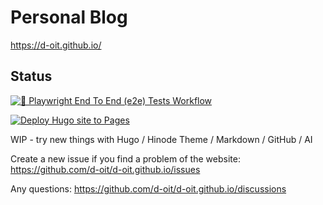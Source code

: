 # Personal Blog 

https://d-oit.github.io/

## Status

[![🧪 Playwright End To End (e2e) Tests Workflow](https://github.com/d-oit/d-oit.github.io/actions/workflows/playwright.yml/badge.svg)](https://github.com/d-oit/d-oit.github.io/actions/workflows/playwright.yml)

[![Deploy Hugo site to Pages](https://github.com/d-oit/d-oit.github.io/actions/workflows/hugo.yaml/badge.svg)](https://github.com/d-oit/d-oit.github.io/actions/workflows/hugo.yaml)


WIP - try new things with Hugo / Hinode Theme / Markdown / GitHub / AI 



Create a new issue if you find a problem of the website: https://github.com/d-oit/d-oit.github.io/issues

Any questions: https://github.com/d-oit/d-oit.github.io/discussions



